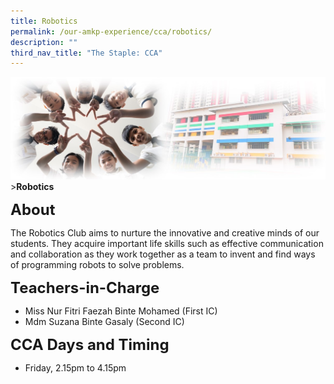 ```yaml
---
title: Robotics
permalink: /our-amkp-experience/cca/robotics/
description: ""
third_nav_title: "The Staple: CCA"
---
```

![Sub-banner](/images/sub%20banner.jpg)
&gt;**Robotics**

**<font size="5">About</font>**

The Robotics Club aims to nurture the innovative and creative minds of our students. They acquire important life skills such as effective communication and collaboration as they work together as a team to invent and find ways of programming robots to solve problems. 

**<font size="5">Teachers-in-Charge</font>**
* Miss Nur Fitri Faezah Binte Mohamed (First IC)
* Mdm Suzana Binte Gasaly (Second IC)

**<font size="5">CCA Days and Timing</font>**
* Friday, 2.15pm to 4.15pm